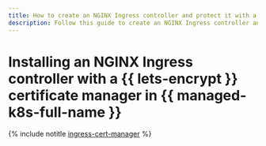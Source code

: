 ```yaml
---
title: How to create an NGINX Ingress controller and protect it with a {{ lets-encrypt }} certificate in {{ managed-k8s-full-name }}
description: Follow this guide to create an NGINX Ingress controller and protect it with a {{ lets-encrypt }} certificate in {{ managed-k8s-name }}.
---
```


# Installing an NGINX Ingress controller with a {{ lets-encrypt }} certificate manager in {{ managed-k8s-full-name }}

{% include notitle [ingress-cert-manager](../../_tutorials/k8s/ingress-cert-manager.md) %}